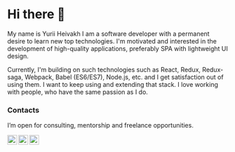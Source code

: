 # Hi there 👋
<p>My name is Yurii Heivakh
I am a software developer with a permanent desire to learn new top technologies. I'm motivated and interested in the development of high-quality applications, preferably SPA with lightweight UI design.
</p>

<p>
Currently, I'm building on such technologies such as React, Redux, Redux-saga, Webpack, Babel (ES6/ES7), Node.js, etc. and I get satisfaction out of using them. I want to keep using and extending that stack. I love working with people, who have the same passion as I do. 
</p>

### Contacts
I’m open for consulting, mentorship and freelance opportunities.

<a href="mailto:yurageyvakh@gmail.com"><img align="left" alt="Paqmind.com" width="22px" src="https://cdn.iconscout.com/icon/free/png-256/mail-1138-827052.png" style="max-width:100%;"></a>
<a href="https://www.linkedin.com/in/heivakh/"><img align="left" src="https://image.flaticon.com/icons/png/512/37/37019.png" width="22px" style="max-width:100%;"/></a>
<a href="https://www.facebook.com/yura.geyvakh"><img align="left" src="https://cdn2.iconfinder.com/data/icons/font-awesome/1792/facebook-official-512.png" width="22px" style="max-width:100%;"/></a>

